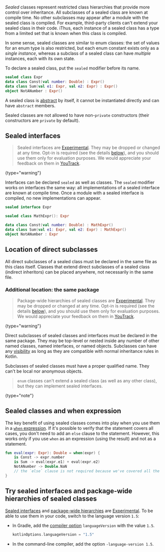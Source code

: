 [//]: # (title: Sealed classes)

_Sealed_ classes represent restricted class hierarchies that provide more control over inheritance.
All subclasses of a sealed class are known at compile time. No other subclasses may appear after
a module with the sealed class is compiled. For example, third-party clients can't extend your sealed class in their code.
iThus, each instance of a sealed class has a type from a limited set that is known when this class is compiled.

In some sense, sealed classes are similar to enum classes: the set of values
for an enum type is also restricted, but each enum constant exists only as a _single instance_, whereas a subclass
of a sealed class can have _multiple_ instances, each with its own state.

To declare a sealed class, put the `sealed` modifier before its name.

```kotlin
sealed class Expr
data class Const(val number: Double) : Expr()
data class Sum(val e1: Expr, val e2: Expr) : Expr()
object NotANumber : Expr()
```

A sealed class is [abstract](classes.md#abstract-classes) by itself, it cannot be instantiated directly and can have `abstract` members.

Sealed classes are not allowed to have non-`private` constructors (their constructors are `private` by default).

## Sealed interfaces

> Sealed interfaces are [Experimental](components-stability.md). They may be dropped or changed at any time.
> Opt-in is required (see the details [below](#try-sealed-interfaces-and-package-wide-hierarchies-of-sealed-classes)), and you should use them only for evaluation purposes.  We would appreciate your feedback on them in [YouTrack](https://youtrack.jetbrains.com/issue/KT-42433).
>
{type="warning"}

Interfaces can be declared `sealed` as well as classes. The `sealed` modifier works on interfaces the same way:
all implementations of a sealed interface are known at compile time. Once a module with a sealed interface is compiled,
no new implementations can appear.

```kotlin
sealed interface Expr

sealed class MathExpr(): Expr

data class Const(val number: Double) : MathExpr()
data class Sum(val e1: Expr, val e2: Expr) : MathExpr()
object NotANumber : Expr
```

## Location of direct subclasses

All direct subclasses of a sealed class must be declared in the same file as this class itself. Classes that extend
direct subclasses of a sealed class (indirect inheritors) can be placed anywhere, not necessarily in the same file.

### Additional location: the same package

> Package-wide hierarchies of sealed classes are [Experimental](components-stability.md). They may be dropped or changed at any time.
> Opt-in is required (see the details [below](#try-sealed-interfaces-and-package-wide-hierarchies-of-sealed-classes)), and you should use them only for evaluation purposes.  We would appreciate your feedback on them in [YouTrack](https://youtrack.jetbrains.com/issue/KT-42433).
>
{type="warning"}

Direct subclasses of sealed classes and interfaces must be declared in the same package. They may be top-level or nested
inside any number of other named classes, named interfaces, or named objects. Subclasses can have any [visibility](visibility-modifiers.html)
as long as they are compatible with normal inheritance rules in Kotlin.

Subclasses of sealed classes must have a proper qualified name. They can't be local nor anonymous objects.

> `enum` classes can't extend a sealed class (as well as any other class), but they can implement sealed interfaces.
>
{type="note"}

## Sealed classes and when expression

The key benefit of using sealed classes comes into play when you use them in a [`when` expression](control-flow.md#when-expression). 
If it's possible to verify that the statement covers all cases, you don't need to add an `else` clause to the statement. 
However, this works only if you use `when` as an expression (using the result) and not as a statement.

```kotlin
fun eval(expr: Expr): Double = when(expr) {
    is Const -> expr.number
    is Sum -> eval(expr.e1) + eval(expr.e2)
    NotANumber -> Double.NaN
    // the `else` clause is not required because we've covered all the cases
}
```

## Try sealed interfaces and package-wide hierarchies of sealed classes

[Sealed interfaces](#sealed-interfaces) and [package-wide hierarchies](#additional-location-the-same-package) are [Experimental](components-stability.md).
To be able to use them in your code, switch to the language version `1.5`:

* In Gradle, add the [compiler option](gradle.md#attributes-common-for-jvm-and-js) `languageVersion` with the value `1.5`.

  ```groovy
  kotlinOptions.languageVersion = "1.5"
  ```
  
* In the command-line compiler, add the option `-language-version 1.5`.